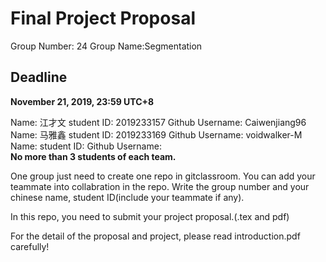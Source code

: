 # Final Project Proposal
Group Number:  24
Group Name:Segmentation

## Deadline
**November 21, 2019, 23:59 UTC+8**

Name: 江才文  student ID: 2019233157  Github Username: Caiwenjiang96 
Name: 马雅鑫  student ID: 2019233169 Github Username: voidwalker-M
Name:   student ID:  Github Username:  
**No more than 3 students of each team.**

One group just need to create one repo in gitclassroom. You can add your teammate into collabration in the repo.
Write the group number and your chinese name, student ID(include your teammate if any).

In this repo, you need to submit your project proposal.(.tex and pdf)

For the detail of the proposal and project, please read introduction.pdf carefully!

